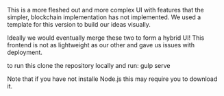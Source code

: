 This is a more fleshed out and more complex UI with features that the simpler, blockchain implementation has not implemented. We used a template for this version to build our ideas visually.

Ideally we would eventually merge these two to form a hybrid UI! This frontend is not as lightweight as our other and gave us issues with deployment.

to run this clone the repository locally and run: gulp serve
    
Note that if you have not installe Node.js this may require you to download it.
